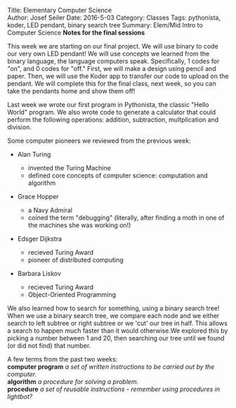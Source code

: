 Title: Elementary Computer Science  
Author: Josef Seiler
Date: 2016-5-03
Category: Classes
Tags: pythonista, koder, LED pendant, binary search tree
Summary: Elem/Mid Intro to Computer Science
**Notes for the final sessions**


This week we are starting on our final project. We will use binary to code our very own LED pendant! We will use concepts we learned from the binary language, the language computers speak. Specifically, 1 codes for "on", and 0 codes for "off." First, we will make a design using pencil and paper. Then, we will use the Koder app to transfer our code to upload on the pendant. We will complete this for the final class, next week, so you can take the pendants home and show them off!

Last week we wrote our first program in Pythonista, the classic "Hello World" program. We also wrote code to generate a calculator that could perform the following operations: addition, subtraction, multplication and division.

Some computer pioneers we reviewed from the previous week:  

* Alan Turing  
    + invented the Turing Machine  
    + defined core concepts of computer science: computation and algorithm  

* Grace Hopper  
    + a Navy Admiral  
    + coined the term "debugging" (literally, after finding a moth in one of the machines she was working on!)  

* Edsger Dijkstra  
    + recieved Turing Award  
    + pioneer of distributed computing   

* Barbara Liskov
    + recieved Turing Award
    + Object-Oriented Programming  

We also learned how to search for something, using a binary search tree! When we use a binary search tree, we compare each node and we either search to left subtree or right subtree or we 'cut' our tree in half. This allows a search to happen much faster than it would otherwise.We explored this by picking a number between 1 and 20, then searching our tree until we found (or did not find) that number.

A few terms from the past two weeks:  
**computer program** *a set of written instructions to be carried out by the computer.*  
**algorithm** *a procedure for solving a problem.*  
**procedure** *a set of reusable instructions* - *remember using procedures in lightbot?*
